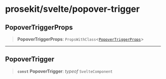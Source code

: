 # prosekit/svelte/popover-trigger

<a id="PopoverTriggerProps" name="PopoverTriggerProps"></a>

## PopoverTriggerProps

> **PopoverTriggerProps**: `PropsWithClass`\<[`PopoverTriggerProps`](../lit/popover-trigger.md#PopoverTriggerProps)\>

***

<a id="PopoverTrigger" name="PopoverTrigger"></a>

## PopoverTrigger

> **`const`** **PopoverTrigger**: *typeof* `SvelteComponent`
